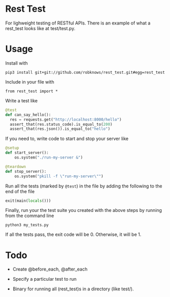 # Rest Test

For lighweight testing of RESTful APIs. There is an example of what a
rest_test looks like at test/test.py.

# Usage

Install with

`pip3 install git+git://github.com/robknows/rest_test.git#egg=rest_test`

Include in your file with

`from rest_test import *`

Write a test like

```python
@test
def can_say_hello():
  res = requests.get("http://localhost:8000/hello")
  assert_that(res.status_code).is_equal_to(200)
  assert_that(res.json()).is_equal_to("hello")
```

If you need to, write code to start and stop your server like

```python
@setup
def start_server():
    os.system("./run-my-server &")

@teardown
def stop_server():
    os.system("pkill -f \"run-my-server\"")
```

Run all the tests (marked by `@test`) in the file by adding the following to the end of the file

```python
exit(main(locals()))
```

Finally, run your the test suite you created with the above steps by running from the command line

`python3 my_tests.py`

If all the tests pass, the exit code will be 0. Otherwise, it will be 1.

# Todo

- Create @before_each, @after_each

- Specify a particular test to run

- Binary for running all (rest_test)s in a directory (like test/).
